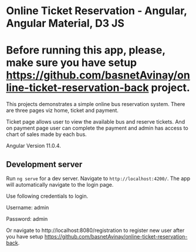 # Online Ticket Reservation - Angular, Angular Material, D3 JS

# Before running this app, please, make sure you have setup https://github.com/basnetAvinay/online-ticket-reservation-back project.  

This projects demonstrates a simple online bus reservation system. There are three pages viz home, ticket and payment.

Ticket page allows user to view the available bus and reserve tickets. And on payment page user can complete the payment and admin has access to chart of sales made by each bus.

Angular Version 11.0.4.

## Development server

Run `ng serve` for a dev server. Navigate to `http://localhost:4200/`. The app will automatically navigate to the login page.

Use following credentials to login.

Username: admin

Password: admin

Or navigate to http://localhost:8080/registration to register new user after you have setup https://github.com/basnetAvinay/online-ticket-reservation-back.
